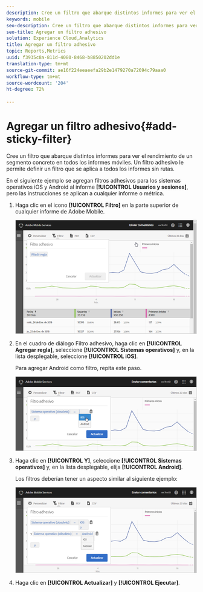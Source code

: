 ```yaml
---
description: Cree un filtro que abarque distintos informes para ver el rendimiento de un segmento concreto en todos los informes móviles. Un filtro adhesivo le permite definir un filtro que se aplica a todos los informes sin rutas.
keywords: mobile
seo-description: Cree un filtro que abarque distintos informes para ver el rendimiento de un segmento concreto en todos los informes móviles. Un filtro adhesivo le permite definir un filtro que se aplica a todos los informes sin rutas.
seo-title: Agregar un filtro adhesivo
solution: Experience Cloud,Analytics
title: Agregar un filtro adhesivo
topic: Reports,Metrics
uuid: f3935c8a-811d-4080-8468-b8850202dd1e
translation-type: tm+mt
source-git-commit: ae16f224eeaeefa29b2e1479270a72694c79aaa0
workflow-type: tm+mt
source-wordcount: '204'
ht-degree: 72%

---
```



# Agregar un filtro adhesivo{#add-sticky-filter}

Cree un filtro que abarque distintos informes para ver el rendimiento de un segmento concreto en todos los informes móviles. Un filtro adhesivo le permite definir un filtro que se aplica a todos los informes sin rutas.

En el siguiente ejemplo se agregan filtros adhesivos para los sistemas operativos iOS y Android al informe **[!UICONTROL Usuarios y sesiones]**, pero las instrucciones se aplican a cualquier informe o métrica.

1. Haga clic en el icono **[!UICONTROL Filtro]** en la parte superior de cualquier informe de Adobe Mobile.

   ![](assets/sticky-filters.png)

1. En el cuadro de diálogo Filtro adhesivo, haga clic en **[!UICONTROL Agregar regla]**, seleccione **[!UICONTROL Sistemas operativos]** y, en la lista desplegable, seleccione **[!UICONTROL iOS]**.

   Para agregar Android como filtro, repita este paso.

   ![](assets/sticky2.png)

1. Haga clic en **[!UICONTROL Y]**, seleccione **[!UICONTROL Sistemas operativos]** y, en la lista desplegable, elija **[!UICONTROL Android]**.

   Los filtros deberían tener un aspecto similar al siguiente ejemplo:

   ![](assets/sticky3.png)

1. Haga clic en **[!UICONTROL Actualizar]** y **[!UICONTROL Ejecutar]**.
